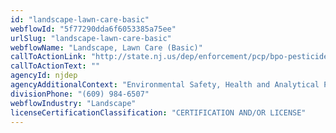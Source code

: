 ```yaml
---
id: "landscape-lawn-care-basic"
webflowId: "5f77290dda6f6053385a75ee"
urlSlug: "landscape-lawn-care-basic"
webflowName: "Landscape, Lawn Care (Basic)"
callToActionLink: "http://state.nj.us/dep/enforcement/pcp/bpo-pesticide-links.htm"
callToActionText: ""
agencyId: njdep
agencyAdditionalContext: "Environmental Safety, Health and Analytical Programs, Bureau of Pesticide Operations"
divisionPhone: "(609) 984-6507"
webflowIndustry: "Landscape"
licenseCertificationClassification: "CERTIFICATION AND/OR LICENSE"
---
```

